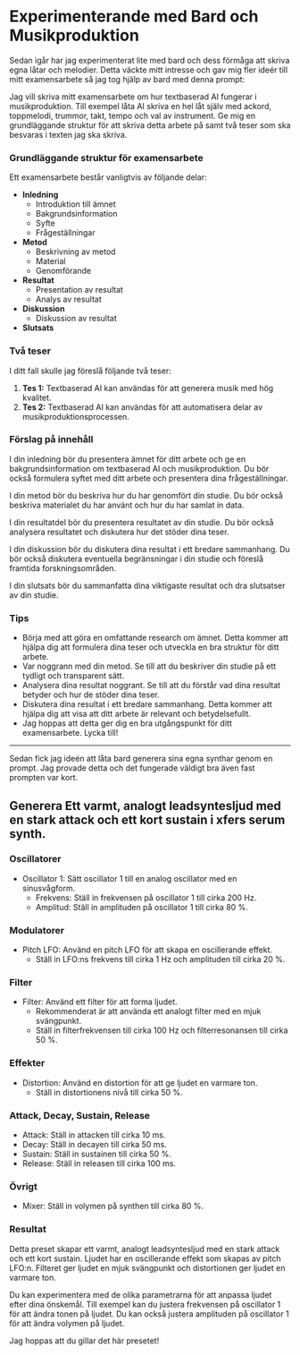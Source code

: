 # Experimenterande med Bard och Musikproduktion

Sedan igår har jag experimenterat lite med bard och dess förmåga att skriva egna låtar och melodier. Detta väckte mitt intresse och gav mig fler ideér till mitt examensarbete så jag tog hjälp av bard med denna prompt:

Jag vill skriva mitt examensarbete om hur textbaserad AI fungerar i musikproduktion. Till exempel låta AI skriva en hel låt själv med ackord, toppmelodi, trummor, takt, tempo och val av instrument. Ge mig en grundläggande struktur för att skriva detta arbete på samt två teser som ska besvaras i texten jag ska skriva.

### Grundläggande struktur för examensarbete

Ett examensarbete består vanligtvis av följande delar:

- **Inledning**
  - Introduktion till ämnet
  - Bakgrundsinformation
  - Syfte
  - Frågeställningar
- **Metod**
  - Beskrivning av metod
  - Material
  - Genomförande
- **Resultat**
  - Presentation av resultat
  - Analys av resultat
- **Diskussion**
  - Diskussion av resultat
- **Slutsats**

### Två teser

I ditt fall skulle jag föreslå följande två teser:

1. **Tes 1:** Textbaserad AI kan användas för att generera musik med hög kvalitet.
2. **Tes 2:** Textbaserad AI kan användas för att automatisera delar av musikproduktionsprocessen.

### Förslag på innehåll

I din inledning bör du presentera ämnet för ditt arbete och ge en bakgrundsinformation om textbaserad AI och musikproduktion. Du bör också formulera syftet med ditt arbete och presentera dina frågeställningar.

I din metod bör du beskriva hur du har genomfört din studie. Du bör också beskriva materialet du har använt och hur du har samlat in data.

I din resultatdel bör du presentera resultatet av din studie. Du bör också analysera resultatet och diskutera hur det stöder dina teser.

I din diskussion bör du diskutera dina resultat i ett bredare sammanhang. Du bör också diskutera eventuella begränsningar i din studie och föreslå framtida forskningsområden.

I din slutsats bör du sammanfatta dina viktigaste resultat och dra slutsatser av din studie.

### Tips

- Börja med att göra en omfattande research om ämnet. Detta kommer att hjälpa dig att formulera dina teser och utveckla en bra struktur för ditt arbete.
- Var noggrann med din metod. Se till att du beskriver din studie på ett tydligt och transparent sätt.
- Analysera dina resultat noggrant. Se till att du förstår vad dina resultat betyder och hur de stöder dina teser.
- Diskutera dina resultat i ett bredare sammanhang. Detta kommer att hjälpa dig att visa att ditt arbete är relevant och betydelsefullt.
- Jag hoppas att detta ger dig en bra utgångspunkt för ditt examensarbete. Lycka till!

---

Sedan fick jag ideén att låta bard generera sina egna synthar genom en prompt. Jag provade detta och det fungerade väldigt bra även fast prompten var kort.

## Generera Ett varmt, analogt leadsyntesljud med en stark attack och ett kort sustain i xfers serum synth.

### Oscillatorer

- Oscillator 1: Sätt oscillator 1 till en analog oscillator med en sinusvågform.
  - Frekvens: Ställ in frekvensen på oscillator 1 till cirka 200 Hz.
  - Amplitud: Ställ in amplituden på oscillator 1 till cirka 80 %.

### Modulatorer

- Pitch LFO: Använd en pitch LFO för att skapa en oscillerande effekt.
  - Ställ in LFO:ns frekvens till cirka 1 Hz och amplituden till cirka 20 %.

### Filter

- Filter: Använd ett filter för att forma ljudet.
  - Rekommenderat är att använda ett analogt filter med en mjuk svängpunkt.
  - Ställ in filterfrekvensen till cirka 100 Hz och filterresonansen till cirka 50 %.

### Effekter

- Distortion: Använd en distortion för att ge ljudet en varmare ton.
  - Ställ in distortionens nivå till cirka 50 %.

### Attack, Decay, Sustain, Release

- Attack: Ställ in attacken till cirka 10 ms.
- Decay: Ställ in decayen till cirka 50 ms.
- Sustain: Ställ in sustainen till cirka 50 %.
- Release: Ställ in releasen till cirka 100 ms.

### Övrigt

- Mixer: Ställ in volymen på synthen till cirka 80 %.

### Resultat

Detta preset skapar ett varmt, analogt leadsyntesljud med en stark attack och ett kort sustain. Ljudet har en oscillerande effekt som skapas av pitch LFO:n. Filteret ger ljudet en mjuk svängpunkt och distortionen ger ljudet en varmare ton.

Du kan experimentera med de olika parametrarna för att anpassa ljudet efter dina önskemål. Till exempel kan du justera frekvensen på oscillator 1 för att ändra tonen på ljudet. Du kan också justera amplituden på oscillator 1 för att ändra volymen på ljudet.

Jag hoppas att du gillar det här presetet!
